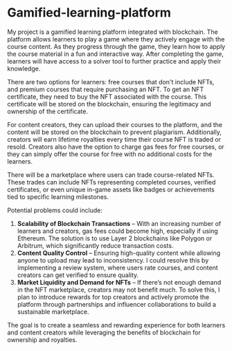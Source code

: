 # Gamified-learning-platform

My project is a gamified learning platform integrated with blockchain. The platform allows learners to play a game where they actively engage with the course content. As they progress through the game, they learn how to apply the course material in a fun and interactive way. After completing the game, learners will have access to a solver tool to further practice and apply their knowledge.

There are two options for learners: free courses that don't include NFTs, and premium courses that require purchasing an NFT. To get an NFT certificate, they need to buy the NFT associated with the course. This certificate will be stored on the blockchain, ensuring the legitimacy and ownership of the certificate.

For content creators, they can upload their courses to the platform, and the content will be stored on the blockchain to prevent plagiarism. Additionally, creators will earn lifetime royalties every time their course NFT is traded or resold. Creators also have the option to charge gas fees for free courses, or they can simply offer the course for free with no additional costs for the learners.

There will be a marketplace where users can trade course-related NFTs. These trades can include NFTs representing completed courses, verified certificates, or even unique in-game assets like badges or achievements tied to specific learning milestones.

Potential problems could include:
1. **Scalability of Blockchain Transactions** – With an increasing number of learners and creators, gas fees could become high, especially if using Ethereum. The solution is to use Layer 2 blockchains like Polygon or Arbitrum, which significantly reduce transaction costs.
2. **Content Quality Control** – Ensuring high-quality content while allowing anyone to upload may lead to inconsistency. I could resolve this by implementing a review system, where users rate courses, and content creators can get verified to ensure quality.
3. **Market Liquidity and Demand for NFTs** – If there’s not enough demand in the NFT marketplace, creators may not benefit much. To solve this, I plan to introduce rewards for top creators and actively promote the platform through partnerships and influencer collaborations to build a sustainable marketplace.

The goal is to create a seamless and rewarding experience for both learners and content creators while leveraging the benefits of blockchain for ownership and royalties.

